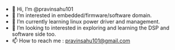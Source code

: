- 👋 Hi, I’m @pravinsahu101
- 👀 I’m interested in embedded/firmware/software domain.
- 🌱 I’m currently learning linux power driver and management.
- 💞️ I’m looking to interested in exploring and learning the DSP and software side too.
- 📫 How to reach me : pravinsahu101@gmail.com

<!---
pravinsahu101/pravinsahu101 is a ✨ special ✨ repository because its `README.md` (this file) appears on your GitHub profile.
You can click the Preview link to take a look at your changes.
--->
